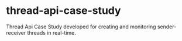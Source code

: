 # thread-api-case-study
Thread Api Case Study developed for creating and monitoring sender-receiver threads in real-time.
